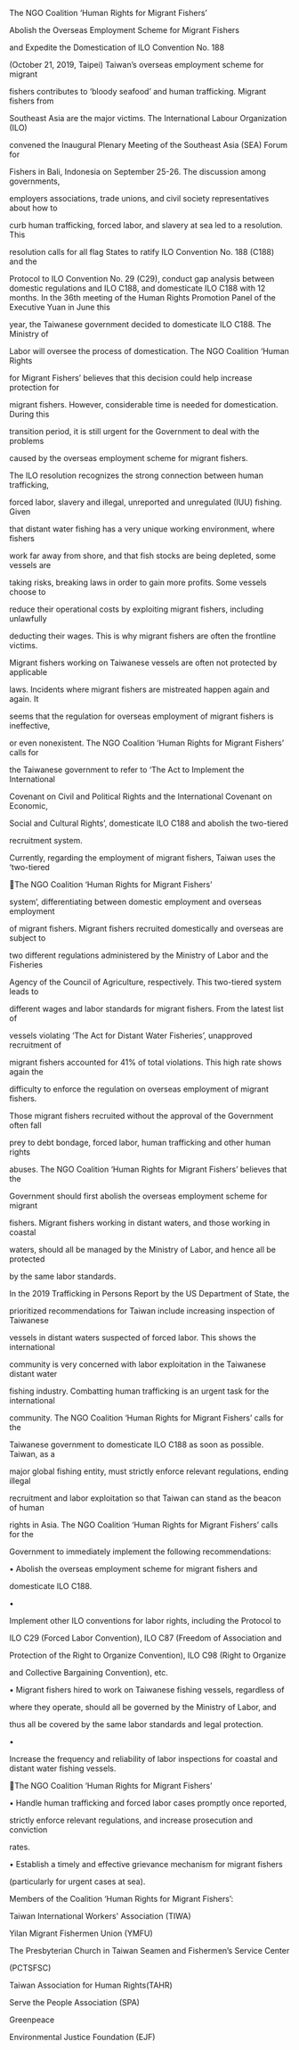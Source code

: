 The NGO Coalition ‘Human Rights for Migrant Fishers’

Abolish	the	Overseas	Employment	Scheme	for	Migrant	Fishers

and	Expedite	the	Domestication	of	ILO	Convention	No.	188

(October	 21,	 2019,	 Taipei)	 Taiwan’s	 overseas	 employment	 scheme	 for	 migrant

fishers	contributes	to	‘bloody	seafood’	and	human	trafficking.	Migrant	fishers	from

Southeast	 Asia	 are	 the	 major	 victims.	 The	 International	 Labour	 Organization	 (ILO)

convened	 the	 Inaugural	 Plenary	 Meeting	 of	 the	 Southeast	 Asia	 (SEA)	 Forum	 for

Fishers	in	Bali,	Indonesia	on	September	25-26.	The	discussion	among	governments,

employers	associations,	trade	unions,	and	civil	society	representatives	about	how	to

curb	 human	 trafficking,	 forced	 labor,	 and	 slavery	 at	 sea	 led	 to	 a	 resolution.	 This

resolution	 calls	 for	 all	 flag	 States	 to	 ratify	 ILO	 Convention	 No.	 188	 (C188)	 and	 the

Protocol	 to	 ILO	 Convention	 No.	 29	 (C29),	 conduct	 gap	 analysis	 between	 domestic
regulations	 and	 ILO	 C188,	 and	 domesticate	 ILO	 C188	 with	 12	 months.	 In	 the	 36th
meeting	 of	 the	 Human	 Rights	 Promotion	 Panel	 of	 the	 Executive	 Yuan	 in	 June	 this

year,	the	Taiwanese	government	decided	to	domesticate	ILO	C188.	The	Ministry	of

Labor	will	oversee	the	process	of	domestication.	The	NGO	Coalition	‘Human	Rights

for	 Migrant	 Fishers’	 believes	 that	 this	 decision	 could	 help	 increase	 protection	 for

migrant	fishers.	However,	considerable	time	is	needed	for	domestication.	During	this

transition	 period,	 it	 is	 still	 urgent	 for	 the	 Government	 to	 deal	 with	 the	 problems

caused	by	the	overseas	employment	scheme	for	migrant	fishers.

The	 ILO	 resolution	 recognizes	 the	 strong	 connection	 between	 human	 trafficking,

forced	 labor,	 slavery	 and	 illegal,	 unreported	 and	 unregulated	 (IUU)	 fishing.	 Given

that	 distant	 water	 fishing	 has	 a	 very	 unique	 working	 environment,	 where	 fishers

work	far	away	from	shore,	and	that	fish	stocks	are	being	depleted,	some	vessels	are

taking	 risks,	 breaking	 laws	 in	 order	 to	 gain	 more	 profits.	 Some	 vessels	 choose	 to

reduce	 their	 operational	 costs	 by	 exploiting	 migrant	 fishers,	 including	 unlawfully

deducting	 their	 wages.	 This	 is	 why	 migrant	 fishers	 are	 often	 the	 frontline	 victims.

Migrant	fishers	working	on	Taiwanese	vessels	are	often	not	protected	by	applicable

laws.	 Incidents	 where	 migrant	 fishers	 are	 mistreated	 happen	 again	 and	 again.	 It

seems	that	the	regulation	for	overseas	employment	of	migrant	fishers	is	ineffective,

or	even	nonexistent.	The	NGO	Coalition	‘Human	Rights	for	Migrant	Fishers’	calls	for

the	 Taiwanese	 government	 to	 refer	 to	 ‘The	 Act	 to	 Implement	 the	 International

Covenant	on	Civil	and	Political	Rights	and	the	International	Covenant	on	Economic,

Social	 and	 Cultural	 Rights’,	 domesticate	 ILO	 C188	 and	 abolish	 the	 two-tiered

recruitment	system.

Currently,	regarding	the	employment	of	migrant	fishers,	Taiwan	uses	the	‘two-tiered

The NGO Coalition ‘Human Rights for Migrant Fishers’

system’,	 differentiating	 between	 domestic	 employment	 and	 overseas	 employment

of	migrant	fishers.	Migrant	fishers	recruited	domestically	and	overseas	are	subject	to

two	 different	 regulations	 administered	 by	 the	 Ministry	 of	 Labor	 and	 the	 Fisheries

Agency	 of	 the	 Council	 of	 Agriculture,	 respectively.	 This	 two-tiered	 system	 leads	 to

different	 wages	 and	 labor	 standards	 for	 migrant	 fishers.	 From	 the	 latest	 list	 of

vessels	 violating	 ‘The	 Act	 for	 Distant	 Water	 Fisheries’,	 unapproved	 recruitment	 of

migrant	fishers	accounted	for	41%	of	total	violations.	This	high	rate	shows	again	the

difficulty	 to	 enforce	 the	 regulation	 on	 overseas	 employment	 of	 migrant	 fishers.

Those	 migrant	 fishers	 recruited	 without	 the	 approval	 of	 the	 Government	 often	 fall

prey	 to	 debt	 bondage,	 forced	 labor,	 human	 trafficking	 and	 other	 human	 rights

abuses.	 The	 NGO	 Coalition	 ‘Human	 Rights	 for	 Migrant	 Fishers’	 believes	 that	 the

Government	 should	 first	 abolish	 the	 overseas	 employment	 scheme	 for	 migrant

fishers.	 Migrant	 fishers	 working	 in	 distant	 waters,	 and	 those	 working	 in	 coastal

waters,	should	all	be	managed	by	the	Ministry	of	Labor,	and	hence	all	be	protected

by	the	same	labor	standards.

In	 the	 2019	 Trafficking	 in	 Persons	 Report	 by	 the	 US	 Department	 of	 State,	 the

prioritized	recommendations	for	Taiwan	include	increasing	inspection	of	Taiwanese

vessels	 in	 distant	 waters	 suspected	 of	 forced	 labor.	 This	 shows	 the	 international

community	is	very	concerned	with	labor	exploitation	in	the	Taiwanese	distant	water

fishing	industry.	Combatting	human	trafficking	is	an	urgent	task	for	the	international

community.	 The	 NGO	 Coalition	 ‘Human	 Rights	 for	 Migrant	 Fishers’	 calls	 for	 the

Taiwanese	 government	 to	 domesticate	 ILO	 C188	 as	 soon	 as	 possible.	 Taiwan,	 as	 a

major	global	fishing	entity,	must	strictly	enforce	relevant	regulations,	ending	illegal

recruitment	and	labor	exploitation	so	that	Taiwan	can	stand	as	the	beacon	of	human

rights	 in	 Asia.	 The	 NGO	 Coalition	 ‘Human	 Rights	 for	 Migrant	 Fishers’	 calls	 for	 the

Government	to	immediately	implement	the	following	recommendations:

•  Abolish	the	overseas	employment	scheme	for	migrant	fishers	and

domesticate	ILO	C188.

•

Implement	other	ILO	conventions	for	labor	rights,	including	the	Protocol	to

ILO	C29	(Forced	Labor	Convention),	ILO	C87	(Freedom	of	Association	and

Protection	of	the	Right	to	Organize	Convention),	ILO	C98	(Right	to	Organize

and	Collective	Bargaining	Convention),	etc.

•  Migrant	fishers	hired	to	work	on	Taiwanese	fishing	vessels,	regardless	of

where	they	operate,	should	all	be	governed	by	the	Ministry	of	Labor,	and

thus	all	be	covered	by	the	same	labor	standards	and	legal	protection.

•

Increase	the	frequency	and	reliability	of	labor	inspections	for	coastal	and
distant	water	fishing	vessels.

The NGO Coalition ‘Human Rights for Migrant Fishers’

•  Handle	human	trafficking	and	forced	labor	cases	promptly	once	reported,

strictly	enforce	relevant	regulations,	and	increase	prosecution	and	conviction

rates.

•  Establish	a	timely	and	effective	grievance	mechanism	for	migrant	fishers

(particularly	for	urgent	cases	at	sea).

Members	of	the	Coalition	‘Human	Rights	for	Migrant	Fishers’:

Taiwan	International	Workers'	Association	(TIWA)

Yilan	Migrant	Fishermen	Union	(YMFU)

The	Presbyterian	Church	in	Taiwan	Seamen	and	Fishermen’s	Service	Center

(PCTSFSC)

Taiwan	Association	for	Human	Rights(TAHR)

Serve	the	People	Association	(SPA)

Greenpeace

Environmental	Justice	Foundation	(EJF)


